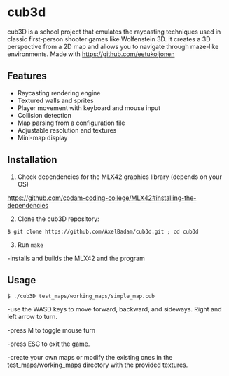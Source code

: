 # cub3d

cub3D is a school project that emulates the raycasting techniques used in classic first-person shooter games like Wolfenstein 3D. It creates a 3D perspective from a 2D map and allows you to navigate through maze-like environments. Made with https://github.com/eetukoljonen 

## Features

- Raycasting rendering engine
- Textured walls and sprites
- Player movement with keyboard and mouse input
- Collision detection
- Map parsing from a configuration file
- Adjustable resolution and textures
- Mini-map display

## Installation

1. Check dependencies for the MLX42 graphics library (depends on your OS)

https://github.com/codam-coding-college/MLX42#installing-the-dependencies

2. Clone the cub3D repository:

```
$ git clone https://github.com/AxelBadam/cub3d.git ; cd cub3d
```

3. Run `make`

-installs and builds the MLX42 and the program

## Usage
   
```
$ ./cub3D test_maps/working_maps/simple_map.cub
```

-use the WASD keys to move forward, backward, and sideways. Right and left arrow to turn.

-press M to toggle mouse turn

-press ESC to exit the game.

-create your own maps or modify the existing ones in the test_maps/working_maps directory with the provided textures.

